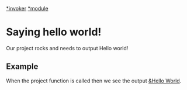 [*invoker](NodeInvoker)
[*module](../testFacade.js)

# Saying hello world!
Our project rocks and needs to output Hello world!

## Example
When the project function is called then we see the output [&Hello World](?=Test.testHelloWorld()).